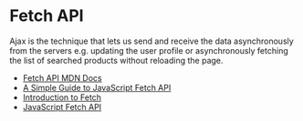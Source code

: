 # Fetch API

Ajax is the technique that lets us send and receive the data asynchronously from the servers e.g. updating the user profile or asynchronously fetching the list of searched products without reloading the page.

- [Fetch API MDN Docs](https://developer.mozilla.org/en-US/docs/Web/API/Fetch_API)
- [A Simple Guide to JavaScript Fetch API](https://www.javascripttutorial.net/javascript-fetch-api/)
- [Introduction to Fetch](https://web.dev/introduction-to-fetch/)
- [JavaScript Fetch API](https://www.youtube.com/watch?v=-ZI0ea5O2oA)
